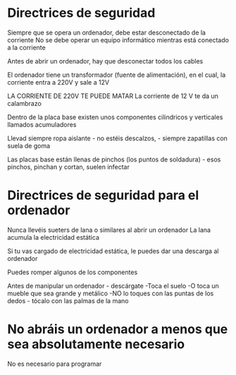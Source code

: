# Directrices de seguridad

Siempre que se opera un ordenador, debe estar desconectado de la corriente
No se debe operar un equipo informático mientras está conectado a la corriente

Antes de abrir un ordenador, hay que desconectar todos los cables

El ordenador tiene un transformador (fuente de alimentación), en el cual, la corriente entra a 220V y sale a 12V

LA CORRIENTE DE 220V TE PUEDE MATAR
La corriente de 12 V te da un calambrazo

Dentro de la placa base existen unos componentes cilindricos y verticales llamados acumuladores
 
Llevad siempre ropa aislante - no estéis descalzos, - siempre zapatillas con suela de goma

Las placas base están llenas de pinchos (los puntos de soldadura) - esos pinchos, pinchan y cortan, suelen infectar

# Directrices de seguridad para el ordenador

Nunca llevéis sueters de lana o similares al abrir un ordenador
La lana acumula la electricidad estática

Si tu vas cargado de electricidad estática, le puedes dar una descarga al ordenador

Puedes romper algunos de los componentes

Antes de manipular un ordenador - descárgate
-Toca el suelo
-O toca un mueble que sea grande y metálico
-NO lo toques con las puntas de los dedos - tócalo con las palmas de la mano

# No abráis un ordenador a menos que sea absolutamente necesario

No es necesario para programar






